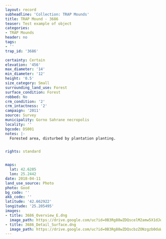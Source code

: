 ```yaml
---
layout: record
subheadline: 'Collection: TRAP Mounds'
title: TRAP Mound - 3686
teaser: Test example of object
categories:
- TRAP Mounds
header: no
tags:
- ''
trap_id: '3686'

certainty: Certain
elevation: '456'
max_diameter: '14'
min_diameter: '12'
height: '0.5'
size_category: Small
surrounding_land_use: Forest
surface_condition: Forest
robbed: No
crm_condition: '2'
crm_intactness: '2'
campaign: '2011'
source: Survey
municipality: Gorno Sahrane necropolis
locality: ''
bgcode: DS001
notes: |-
  Forested area, disturbed by plantation planting.


rights: standard


maps:
  lat: 42.6285
  lon: 25.2442
date: 2018-04-11
land_use_source: Photo
photo: Good
bg_code: ''
akb_code: ''
latitude: '42.662922'
longitude: '25.205495'
images:
- title: 3686_Overview_E.dng
  image_path: https://drive.google.com/uc?id=0B3Rg88wZDQscelM2amw5X1dJeEE
- title: 3686_Detail_Surface.dng
  image_path: https://drive.google.com/uc?id=0B3Rg88wZDQscbzZONzgzb0duWTQ
---
```

